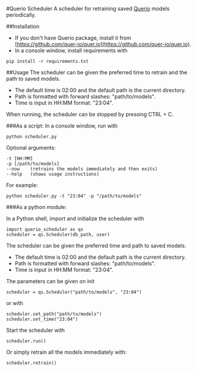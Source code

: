#Querio Scheduler
A scheduler for retraining saved [Querio](https://github.com/quer-io/quer.io) models periodically.

##Installation
* If you don't have Querio package, install it from [https://github.com/quer-io/quer.io](https://github.com/quer-io/quer.io).
* In a console window, install requirements with
 ~~~~
 pip install -r requirements.txt
 ~~~~
##Usage
The scheduler can be given the preferred time to retrain and the path to saved models.  
* The default time is 02:00 and the default path is the current directory. 
* Path is formatted with forward slashes: "path/to/models".
* Time is input in HH:MM format: "23:04".

When running, the scheduler can be stopped by pressing CTRL + C.  

###As a script:
In a console window, run with
 ~~~~
 python scheduler.py
 ~~~~
 Optional arguments:
 ~~~~
 -t [HH:MM]
 -p [/path/to/models]
 --now    (retrains the models immediately and then exits)
 --help   (shows usage instructions)
 ~~~~
 
 For example:
 ~~~~
 python scheduler.py -t "23:04" -p "/path/to/models"
 ~~~~
###As a python module:

In a Python shell, import and initialize the scheduler with
 ~~~~
 import querio_scheduler as qs
 scheduler = qs.Scheduler(db_path, user)
 ~~~~
The scheduler can be given the preferred time and path to saved models.  
* The default time is 02:00 and the default path is the current directory. 
* Path is formatted with forward slashes: "path/to/models".
* Time is input in HH:MM format: "23:04".

The parameters can be given on init
 ~~~~
 scheduler = qs.Scheduler("path/to/models", "23:04")
 ~~~~ 
 or with
  ~~~~
 scheduler.set_path("path/to/models")
 scheduler.set_time("23:04")
 ~~~~ 
 Start the scheduler with
 ~~~~
 scheduler.run()
 ~~~~
 Or simply retrain all the models immediately with:
 ~~~~
 scheduler.retrain()
 ~~~~
 